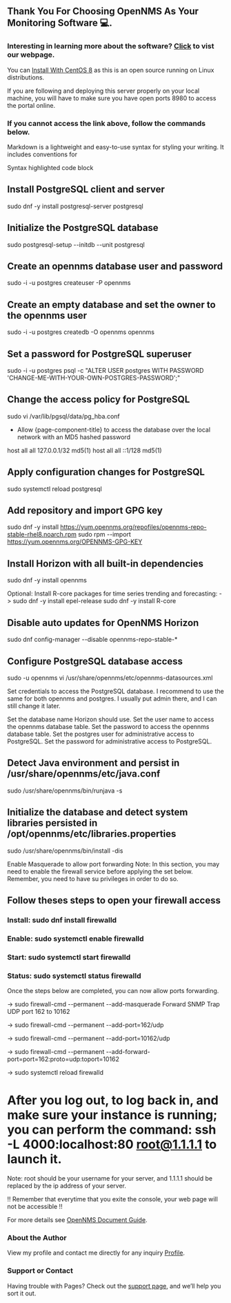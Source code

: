 ## Thank You For Choosing OpenNMS As Your Monitoring Software 💻. 
### Interesting in learning more about the software? [Click](https://www.opennms.com/) to vist our webpage.

You can [Install With CentOS 8](https://github.com/franckya/openNMS.git) as this is an open source running on Linux distributions.

If you are following and deploying this server properly on your local machine, you will have to make sure you have open ports 8980 to access the portal online. 

### If you cannot access the link above, follow the commands below.

Markdown is a lightweight and easy-to-use syntax for styling your writing. It includes conventions for

Syntax highlighted code block

## Install PostgreSQL client and server 
sudo dnf -y install postgresql-server postgresql

## Initialize the PostgreSQL database
sudo postgresql-setup --initdb --unit postgresql

## Create an opennms database user and password
sudo -i -u postgres createuser -P opennms

## Create an empty database and set the owner to the opennms user 
sudo -i -u postgres createdb -O opennms opennms

## Set a password for PostgreSQL superuser
sudo -i -u postgres psql -c "ALTER USER postgres WITH PASSWORD 'CHANGE-ME-WITH-YOUR-OWN-POSTGRES-PASSWORD';"

## Change the access policy for PostgreSQL
sudo vi /var/lib/pgsql/data/pg_hba.conf

- Allow {page-component-title} to access the database over the local network with an MD5 hashed password

host    all             all             127.0.0.1/32            md5(1)
host    all             all             ::1/128                 md5(1)

## Apply configuration changes for PostgreSQL
sudo systemctl reload postgresql

## Add repository and import GPG key 
sudo dnf -y install https://yum.opennms.org/repofiles/opennms-repo-stable-rhel8.noarch.rpm 
sudo rpm --import https://yum.opennms.org/OPENNMS-GPG-KEY

## Install Horizon with all built-in dependencies
sudo dnf -y install opennms

Optional: Install R-core packages for time series trending and forecasting: 
-> sudo dnf -y install epel-release sudo dnf -y install R-core

## Disable auto updates for OpenNMS Horizon
sudo dnf config-manager --disable opennms-repo-stable-*

## Configure PostgreSQL database access 
sudo -u opennms vi /usr/share/opennms/etc/opennms-datasources.xml

Set credentials to access the PostgreSQL database. I recommend to use the same for both opennms and postgres. I usually put admin there, and I can still change it later.

Set the database name Horizon should use. Set the user name to access the opennms database table. Set the password to access the opennms database table. Set the postgres user for administrative access to PostgreSQL. Set the password for administrative access to PostgreSQL.

## Detect Java environment and persist in /usr/share/opennms/etc/java.conf
sudo /usr/share/opennms/bin/runjava -s

## Initialize the database and detect system libraries persisted in /opt/opennms/etc/libraries.properties
sudo /usr/share/opennms/bin/install -dis

Enable Masquerade to allow port forwarding Note: In this section, you may need to enable the firewall service before applying the set below. Remember, you need to have su privileges in order to do so.

## Follow theses steps to open your firewall access

### Install: sudo dnf install firewalld
### Enable: sudo systemctl enable firewalld
### Start: sudo systemctl start firewalld
### Status: sudo systemctl status firewalld

Once the steps below are completed, you can now allow ports forwarding.

-> sudo firewall-cmd --permanent --add-masquerade Forward SNMP Trap UDP port 162 to 10162

-> sudo firewall-cmd --permanent --add-port=162/udp

-> sudo firewall-cmd --permanent --add-port=10162/udp

-> sudo firewall-cmd --permanent --add-forward-port=port=162:proto=udp:toport=10162

-> sudo systemctl reload firewalld


# After you log out, to log back in, and make sure your instance is running; you can perform the command: ssh -L 4000:localhost:80 root@1.1.1.1 to launch it.
Note: root should be your username for your server, and 1.1.1.1 should be replaced by the ip address of your server. 

!! Remember that everytime that you exite the console, your web page will not be accessible !!

For more details see [OpenNMS Document Guide](https://docs.opennms.com/start-page/1.0.0/index.html).

### About the Author

View my profile and contact me directly for any inquiry [Profile](https://franckya.github.io/Yannick_Djomo/).

### Support or Contact

Having trouble with Pages? Check out the [support page](https://www.opennms.com/support/), and we’ll help you sort it out.
